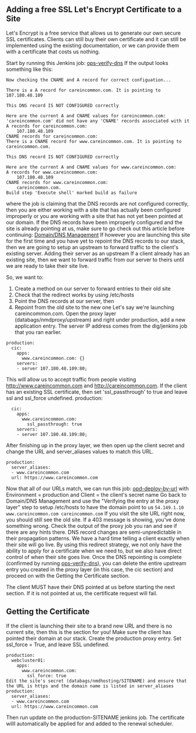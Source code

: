 ## Adding a free SSL Let's Encrypt Certificate to a Site
Let's Encrypt is a free service that allows us to generate our own secure SSL certificates. Clients can still buy their own certificate and it can still be implemented using the existing documentation, or we can provide them with a certificate that costs us nothing.

Start by running this Jenkins job: [ops-verify-dns](https://leroy.nmdev.us/job/ops-verify-dns)
If the output looks something like this:

```
Now checking the CNAME and A record for correct configuation...

There is a A record for careincommon.com. It is pointing to 107.180.48.109
 
This DNS record IS NOT CONFIGURED correctly
 
Here are the current A and CNAME values for careincommon.com:
'careincommon.com' did not have any 'CNAME' records associated with it
A records for careincommon.com:
    107.180.48.109
CNAME records for careincommon.com:
There is a CNAME record for www.careincommon.com. It is pointing to careincommon.com.
 
This DNS record IS NOT CONFIGURED correctly
 
Here are the current A and CNAME values for www.careincommon.com:
A records for www.careincommon.com:
    107.180.48.109
CNAME records for www.careincommon.com:
    careincommon.com.
Build step 'Execute shell' marked build as failure
```

where the job is claiming that the DNS records are not configured correctly, then you are either working with a site that has actually been configured improperly or you are working with a site that has not yet been pointed at our domain.
If the DNS records have been improperly configured and the site is already pointing at us, make sure to go check out this article before continuing: [Domain/DNS Management]()
If however you are launching this site for the first time and you have yet to repoint the DNS records to our stack, then we are going to setup an upstream to forward traffic to the client's existing server.
Adding their server as an upstream
If a client already has an existing site, then we want to forward traffic from our server to theirs until we are ready to take their site live.

So, we want to:
1. Create a method on our server to forward entries to their old site
2. Check that the redirect works by using /etc/hosts
3. Point the DNS records at our server, then 
4. Repoint from the old site to the new one
Let's say we're launching careincommon.com. Open the proxy layer (databags/nmdproxy/upstream) and right under production, add a new application entry. The server IP address comes from the dig/jenkins job that you ran earlier.

```
production:
  cic:
    apps:
      www.careincommon.com: {}
    servers:
    - server 107.180.48.109:80;
```

This will allow us to accept traffic from people visiting http://www.careincommon.com and http://careincommon.com.
If the client has an existing SSL certificate, then set 'ssl_passthrough' to true and leave ssl and ssl_force undefined.
production:

```
  cic:
    apps:
      www.careincommon.com:
        ssl_passthrough: true
    servers:
    - server 107.180.48.109:80;
```

After finishing up in the proxy layer, we then open up the client secret and change the URL and server_aliases values to match this URL.

```
production:
  server_aliases:
  - www.careincommon.com
  url: https://www.careincommon.com
```
  
Now that all of our URLs match, we can run this job: [opd-deploy-by-url](https://leroy.nmdev.us/job/ops-deploy-by-url/) with Environment = production and  Client = the client's secret name
Go back to Domain/DNS Management and use the "Verifying the entry at the proxy layer" step to setup /etc/hosts to have the domain point to us
`54.149.1.10 www.careincommon.com careincommon.com`
If you visit the site URL right now, you should still see the old site. If a 403 message is showing, you've done something wrong. Check the output of the proxy job you ran and see if there are any hints there.
DNS record changes are semi-unpredictable in their propagation patterns. We have a hard time telling a client exactly when their site will go live. By using this redirect strategy, we not only have the ability to apply for a certificate when we need to, but we also have direct control of when their site goes live.
Once the DNS repointing is complete (confirmed by running [ops-verify-dns](https://leroy.nmdev.us/job/ops-verify-dns)), you can delete the entire upstream entry you created in the proxy layer (in this case, the cic section) and proceed on with the Getting the Certificate section.

The client MUST have their DNS pointed at us before starting the next section. If it is not pointed at us, the certificate request will fail.

## Getting the Certificate
If the client is launching their site to a brand new URL and there is no current site, then this is the section for you!
Make sure the client has pointed their domain at our stack.
Create the production proxy entry. Set ssl_force = True, and leave SSL undefined.
```
production:
  webcluster01:
    apps:
      www.careincommon.com:
        ssl_force: true
Edit the site's secret (databags/nmdhosting/SITENAME) and ensure that the URL is https and the domain name is listed in server_aliases
production:
  server_aliases:
  - www.careincommon.com
  url: https://www.careincommon.com
```
Then run update on the production-SITENAME jenkins job. 
The certificate willl automatically be applied for and added to the renewal scheduler.
